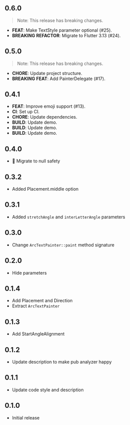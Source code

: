 ## 0.6.0

> Note: This release has breaking changes.

 - **FEAT**: Make TextStyle parameter optional (#25).
 - **BREAKING** **REFACTOR**: Migrate to Flutter 3.13 (#24).

## 0.5.0

> Note: This release has breaking changes.

 - **CHORE**: Update project structure.
 - **BREAKING** **FEAT**: Add PainterDelegate (#17).

## 0.4.1

 - **FEAT**: Improve emoji support (#13).
 - **CI**: Set up CI.
 - **CHORE**: Update dependencies.
 - **BUILD**: Update demo.
 - **BUILD**: Update demo.
 - **BUILD**: Update demo.

## 0.4.0
* :cop: Migrate to null safety

## 0.3.2
* Added Placement.middle option

## 0.3.1
* Added `stretchAngle` and `interLetterAngle` parameters

## 0.3.0
* Change `ArcTextPainter::paint` method signature

## 0.2.0
* Hide parameters

## 0.1.4
* Add Placement and Direction
* Extract `ArcTextPainter`

## 0.1.3
* Add StartAngleAlignment

## 0.1.2
* Update description to make pub analyzer happy

## 0.1.1
* Update code style and description

## 0.1.0
* Initial release
